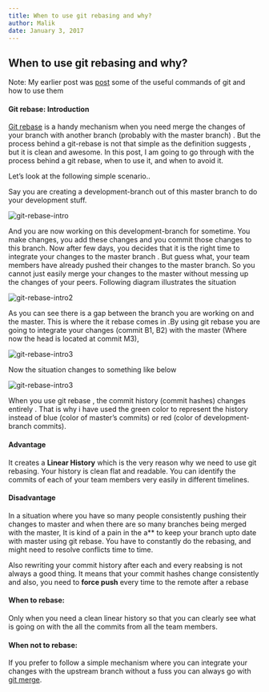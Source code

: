 ```yaml
---
title: When to use git rebasing and why?
author: Malik
date: January 3, 2017
---
```




## When to use git rebasing and why?

Note: My earlier post was [post](http://lazydevguy.blogspot.com/2015/06/useful-git-commands.html) some of the useful commands of git and how to use them

#### Git rebase: Introduction

[Git rebase](http://git-scm.com/docs/git-rebase) is a handy mechanism when you need merge the changes of your branch with another branch (probably with the master branch) . But the process behind a git-rebase is not that simple as the definition suggests , but it is clean and awesome. In this post, I am going to go through with the process behind a git rebase, when to use it, and when to avoid it.

Let’s look at the following simple scenario..

Say you are creating a development-branch out of this master branch to do your development stuff.

![git-rebase-intro](https://lazydevguy.files.wordpress.com/2017/01/git-rebase-1.png)

And you are now working on this development-branch for sometime. You make changes, you add these changes and you commit those changes to this branch. Now after few days, you decides that it is the right time to integrate your changes to the master branch . But guess what, your team members have already pushed their changes to the master branch. So you cannot just easily merge your changes to the master without messing up the changes of your peers. Following diagram illustrates the situation

![git-rebase-intro2](https://lazydevguy.files.wordpress.com/2017/01/git-rebase-4.png)

As you can see there is a gap between the branch you are working on and the master. This is where the it rebase comes in .By using git rebase you are going to integrate your changes (commit B1, B2) with the master (Where now the head is located at commit M3),

![git-rebase-intro3](https://lazydevguy.files.wordpress.com/2017/01/git-rebase-2.png)

Now the situation changes to something like below

![git-rebase-intro3](https://lazydevguy.files.wordpress.com/2017/01/git-rebase-3.png)

When you use git rebase , the commit history (commit hashes) changes entirely . That is why i have used the green color to represent the history instead of blue (color of master’s commits) or red (color of development-branch commits).

#### Advantage

It creates a **Linear History** which is the very reason why we need to use git rebasing. Your history is clean flat and readable. You can identify the commits of each of your team members very easily in different timelines.

#### Disadvantage

In a situation where you have so many people consistently pushing their changes to master and when there are so many branches being merged with the master, It is kind of a pain in the a** to keep your branch upto date with master using git rebase. You have to constantly do the rebasing, and might need to resolve conflicts time to time.

Also rewriting your commit history after each and every reabsing is not always a good thing. It means that your commit hashes change consistently and also, you need to **force push** every time to the remote after a rebase

#### When to rebase:
Only when you need a clean linear history so that you can clearly see what is going on with the all the commits from all the team members.

#### When not to rebase:
If you prefer to follow a simple mechanism where you can integrate your changes with the upstream branch without a fuss you can always go with [git merge](https://git-scm.com/book/en/v2/Git-Branching-Basic-Branching-and-Merging#_basic_merging).